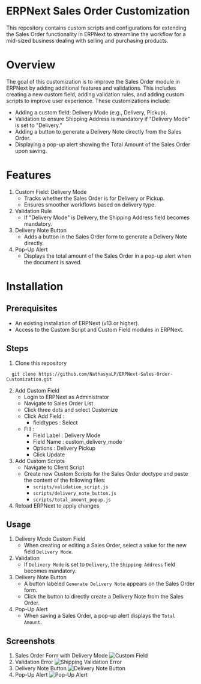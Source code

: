 # ERPNext Sales Order Customization
This repository contains custom scripts and configurations for extending the Sales Order functionality in ERPNext to streamline the workflow for a mid-sized business dealing with selling and purchasing products.
# Overview
The goal of this customization is to improve the Sales Order module in ERPNext by adding additional features and validations. This includes creating a new custom field, adding validation rules, and adding custom scripts to improve user experience.
These customizations include:
- Adding a custom field: Delivery Mode (e.g., Delivery, Pickup).
- Validation to ensure Shipping Address is mandatory if "Delivery Mode" is set to "Delivery."
- Adding a button to generate a Delivery Note directly from the Sales Order.
- Displaying a pop-up alert showing the Total Amount of the Sales Order upon saving.
# Features
1. Custom Field: Delivery Mode
   - Tracks whether the Sales Order is for Delivery or Pickup.
   - Ensures smoother workflows based on delivery type.
2. Validation Rule
   - If "Delivery Mode" is Delivery, the Shipping Address field becomes mandatory.
3. Delivery Note Button
   - Adds a button in the Sales Order form to generate a Delivery Note directly.
4. Pop-Up Alert
   - Displays the total amount of the Sales Order in a pop-up alert when the document is saved.
# Installation
## Prerequisites
- An existing installation of ERPNext (v13 or higher).
- Access to the Custom Script and Custom Field modules in ERPNext.
## Steps
1. Clone this repository
  ```language
    git clone https://github.com/NathasyaLP/ERPNext-Sales-Order-Customization.git
  ```
2. Add Custom Field
   - Login to ERPNext as Administrator
   - Navigate to Sales Order List
   - Click three dots and select Customize
   - Click Add Field :
     - fieldtypes : Select
   - Fill :
     - Field Label : Delivery Mode
     - Field Name : custom_delivery_mode
     - Options :
       Delivery
       Pickup
     - Click Update
3. Add Custom Scripts
   - Navigate to Client Script
   - Create new Custom Scripts for the Sales Order doctype and paste the content of the following files:
     - `scripts/validation_script.js`
     - `scripts/delivery_note_button.js`
     - `scripts/total_amount_popup.js`
4. Reload ERPNext to apply changes
## Usage
1. Delivery Mode Custom Field
   - When creating or editing a Sales Order, select a value for the new field `Delivery Mode`.
2. Validation
   - If `Delivery Mode` is set to `Delivery`, the `Shipping Address` field becomes mandatory.
3. Delivery Note Button
   - A button labeled `Generate Delivery Note` appears on the Sales Order form.
   - Click the button to directly create a Delivery Note from the Sales Order.
4. Pop-Up Alert
   - When saving a Sales Order, a pop-up alert displays the `Total Amount`.
## Screenshots
1. Sales Order Form with Delivery Mode
   ![Custom Field](https://drive.google.com/uc?export=view&id=1-aGlxQQHSz9mg_Rjmxmd886uwf1lLFRg)
2. Validation Error
   ![Shipping Validation Error](https://drive.google.com/uc?export=view&id=1VKy_990XinBFQLq1qjF5CW4o1iaqoDvD)
3. Delivery Note Button
   ![Delivery Note Button](https://drive.google.com/uc?export=view&id=1bLgEJQBzLjXwk-wtoSGWz6vm-y2TTPzB)
4. Pop-Up Alert
   ![Pop-Up Alert](https://drive.google.com/uc?export=view&id=1c_0vnph874xpGkEsiaftpBuJ4yYEXm9v)
